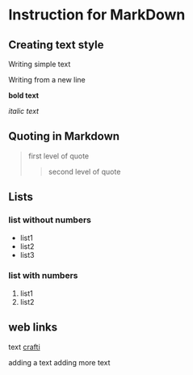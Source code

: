 # Instruction for MarkDown

## Creating text style
Writing simple text

Writing from a new line

**bold text**

*italic text*

## Quoting in Markdown
>first level of quote
>>second level of quote

## Lists
### list without numbers
* list1
* list2
* list3

### list with numbers
1. list1
2. list2

## web links
text [crafti](http.crafti.md "poping hint")

adding a text 
adding more text